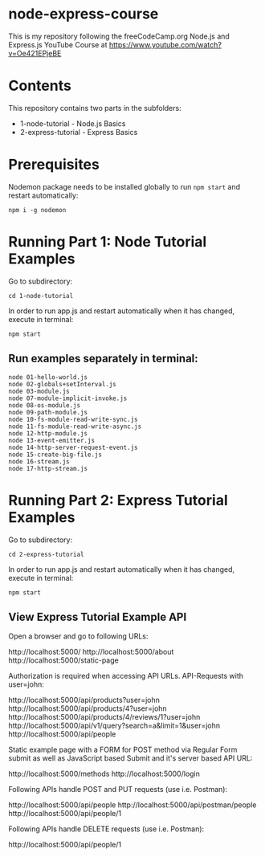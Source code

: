 # node-express-course

This is my repository following the freeCodeCamp.org Node.js and Express.js YouTube Course at https://www.youtube.com/watch?v=Oe421EPjeBE

# Contents

This repository contains two parts in the subfolders:

- 1-node-tutorial - Node.js Basics
- 2-express-tutorial - Express Basics

# Prerequisites

Nodemon package needs to be installed globally to run `npm start` and restart automatically:

`npm i -g nodemon`

# Running Part 1: Node Tutorial Examples

Go to subdirectory:

`cd 1-node-tutorial`

In order to run app.js and restart automatically when it has changed, execute in terminal:

`npm start`

## Run examples separately in terminal:

```
node 01-hello-world.js
node 02-globals+setInterval.js
node 03-module.js
node 07-module-implicit-invoke.js
node 08-os-module.js
node 09-path-module.js
node 10-fs-module-read-write-sync.js
node 11-fs-module-read-write-async.js
node 12-http-module.js
node 13-event-emitter.js
node 14-http-server-request-event.js
node 15-create-big-file.js
node 16-stream.js
node 17-http-stream.js
```

# Running Part 2: Express Tutorial Examples

Go to subdirectory:

`cd 2-express-tutorial`

In order to run app.js and restart automatically when it has changed, execute in terminal:

`npm start`

## View Express Tutorial Example API

Open a browser and go to following URLs:

http://localhost:5000/
http://localhost:5000/about
http://localhost:5000/static-page

Authorization is required when accessing API URLs. API-Requests with user=john:

http://localhost:5000/api/products?user=john
http://localhost:5000/api/products/4?user=john
http://localhost:5000/api/products/4/reviews/1?user=john
http://localhost:5000/api/v1/query?search=a&limit=1&user=john
http://localhost:5000/api/people

Static example page with a FORM for POST method via Regular Form submit as well as JavaScript based Submit and it's server based API URL:

http://localhost:5000/methods
http://localhost:5000/login

Following APIs handle POST and PUT requests (use i.e. Postman):

http://localhost:5000/api/people
http://localhost:5000/api/postman/people
http://localhost:5000/api/people/1

Following APIs handle DELETE requests (use i.e. Postman):

http://localhost:5000/api/people/1
